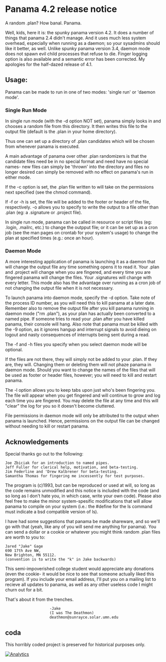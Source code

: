 # Panama 4.2 release notice

A random .plan? How banal. Panama.

 Well, kids, here it is: the spunky panama version 4.2. It does a number of
things that panama 2.4 didn't manage. And it uses much less system overhead,
especially when running as a daemon; so your sysadmins should like it better,
as well.
 Unlike spunky panama version 3.4, daemon mode does not spawn evil child
processes that refuse to die. Finger logging option is also available and
a semantic error has been corrected. My apologies for the half-dazed
release of 4.1.

## Usage:

 Panama can be made to run in one of two modes: 'single run' or
'daemon mode'.

### Single Run Mode

In single run mode (with the -d option NOT set), panama simply looks
in <directory> and chooses a random file from this directory. It then writes
this file to the output file (default is the .plan in your home directory). 

Thus one can set up a directory of .plan candidates which will be
chosen from whenever panama is executed.

A main advantage of panama over other .plan randomizers is that the
candidate files need be in no special format and need have no special names-
new files can simply be 'thrown' into the directory and files no longer
desired can simply be removed with no effect on panama's run in either
mode.

If the -c option is set, the .plan file written to will take on the
permissions next specified (see the chmod command).

If -f or -h is set, the file will be added to the footer or header of
the file, respectively. -o allows you to specify to write the output to a file
other than .plan (eg: a .signature or .project file).
 
In single run mode, panama can be called in resource or script files
(eg: .login, .mailrc, etc.) to change the outpput file; or it can be set up
as a cron job (see the man pages on crontab for your system's usage) to change
the plan at specified times (e.g.: once an hour).


### Daemon Mode

A more interesting application of panama is launching it as a daemon
that will change the output file any time something opens it to read it.
Your .plan and .project will change when you are fingered, and every time
you are fingered panama will change the files. Your .signatures will change
with every letter. This mode also has the advantage over running as a cron
job of not changing the output file when it is not necessary.

To launch panama into daemon mode, specify the -d option. Take note of
the process ID number, as you will need this to kill panama at a later date.
Remember also to remove the output file after you kill panama running in
daemon mode ("rm .plan"), as your plan has actually been converted to a
named pipe. If someone tries to read your .plan after you have killed panama,
their console will hang. Also note that panama must be killed with the -9
option, as it ignores hangup and interrupt signals to avoid dieing on
logout and nasty consequences of interrupts being sent during a read.

The -f and -h files you specify when you select daemon mode will be
optional.

If the files are not there, they will simply not be added to your .plan.
If they are, they will. Changing them or deleting them will not phaze panama in
daemon mode. Should you want to change the names of the files that will be
used as footer or header files, however; you will need to kill and restart
panama.

The -l option allows you to keep tabs upon just who's been fingering
you. The file will appear when you get fingered and will continue to grow
and log each time you are fingered. You may delete the file at any time and
this will "clear" the log for you so it doesn't become cluttered.

File permissions in daemon mode will only be attributed to the output
when panama is launched. Hence, permissions on the output file can be changed
without needing to kill or restart panama.

## Acknowledgements

Special thanks go out to the following:

	Joe Zbiciak for an introduction to named pipes.
	Jeff Fuller for clerical help, motivation, and beta-testing.
	Jim Federline and 'Drew Kalbrener for beta-testing.
	Samantha Thomas for fingering me incessently for test purposes.


 The program is (c)1993, but can be reproduced or used at will, so long as
the code remains unmodified and this notice is included with the code (and
so long as I don't hate you, in which case, write your own code).
 Please also feel free to make the minor system-spesific modifications that
will allow panama to compile on your system (i.e.: the #define for the ls
command must indicate a bsd compatible version of ls).

 I have had some suggestions that panama be made shareware, and so we'll
go with that (yeah, like any of you will send me anything for panama). You
can send a dollar or a cookie or whatever you might think random .plan files
are worth to you to:

	Jared "Jake" Gage
	690 17th Ave NW,
	New Brighton, MN 55112.
	(convention is to write the "k" in Jake backwards)

 This semi-impoverished college student would appreciate any donations (even
the cookie- it would be nice to see that someone actually liked this program).
If you include your email address, I'll put you on a mailing list to recieve
all updates to panama, as well as any other useless code I might churn out
for a bit.

 That's about it from the trenches.


						-Jake
						(I was The Deathmon)
						deathmon@sunrayce.solar.umn.edu

## coda

This horribly coded project is preserved for historical purposes only.

[![Analytics](https://ga-beacon.appspot.com/UA-61184208-1/chromeskel_a/readme)](https://github.com/igrigorik/ga-beacon)
